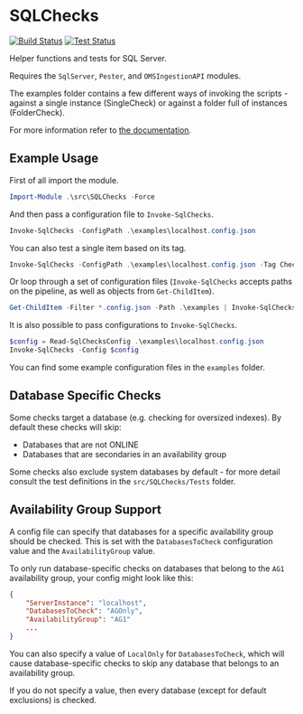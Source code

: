 # SQLChecks
[![Build Status](https://img.shields.io/appveyor/ci/taddison/SQLChecks.svg)](https://ci.appveyor.com/project/taddison/sqlchecks)
[![Test Status](https://img.shields.io/appveyor/tests/taddison/SQLChecks.svg)](https://ci.appveyor.com/project/taddison/sqlchecks/build/tests)

Helper functions and tests for SQL Server.

Requires the `SqlServer`, `Pester`, and `OMSIngestionAPI` modules.

The examples folder contains a few different ways of invoking the scripts - against a single instance (SingleCheck) or against a folder full of instances (FolderCheck).

For more information refer to [the documentation](./docs/Readme.md).

## Example Usage
First of all import the module.

```powershell
Import-Module .\src\SQLChecks -Force
```

And then pass a configuration file to `Invoke-SqlChecks`.

```powershell
Invoke-SqlChecks -ConfigPath .\examples\localhost.config.json
```

You can also test a single item based on its tag.

```powershell
Invoke-SqlChecks -ConfigPath .\examples\localhost.config.json -Tag CheckForOversizedIndexes
```

Or loop through a set of configuration files (`Invoke-SqlChecks` accepts paths on the pipeline, as well as objects from `Get-ChildItem`).

```powershell
Get-ChildItem -Filter *.config.json -Path .\examples | Invoke-SqlChecks
```

It is also possible to pass configurations to `Invoke-SqlChecks`.

```powershell
$config = Read-SqlChecksConfig .\examples\localhost.config.json
Invoke-SqlChecks -Config $config
```

You can find some example configuration files in the `examples` folder.

## Database Specific Checks
Some checks target a database (e.g. checking for oversized indexes).  By default these checks will skip:

- Databases that are not ONLINE
- Databases that are secondaries in an availability group

Some checks also exclude system databases by default - for more detail consult the test definitions in the `src/SQLChecks/Tests` folder.

## Availability Group Support
A config file can specify that databases for a specific availability group should be checked.  This is set with the `DatabasesToCheck` configuration value and the `AvailabilityGroup` value.

To only run database-specific checks on databases that belong to the `AG1` availability group, your config might look like this:

```json
{
    "ServerInstance": "localhost",
    "DatabasesToCheck": "AGOnly",
    "AvailabilityGroup": "AG1"
    ...
}
```

You can also specify a value of `LocalOnly` for `DatabasesToCheck`, which will cause database-specific checks to skip any database that belongs to an availability group.

If you do not specify a value, then every database (except for default exclusions) is checked.